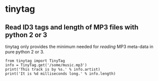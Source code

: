 tinytag
=======

Read ID3 tags and length of MP3 files with python 2 or 3
------------------

tinytag only provides the minimum needed for _reading_ MP3 meta-data in 
pure python 2 or 3. 

    from tinytag import TinyTag
    info = TinyTag.get('/some/music.mp3')
    print('This track is by %s.' % info.artist)
    print('It is %d milliseconds long.' % info.length)
